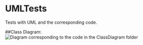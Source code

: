 UMLTests
========

Tests with UML and the corresponding code. 

##Class Diagram:
![Diagram corresponding to the code in the ClassDiagram folder](https://www.dropbox.com/s/3dfpdonh0bxjwc5/uml-class-diagram.png?dl=1)
